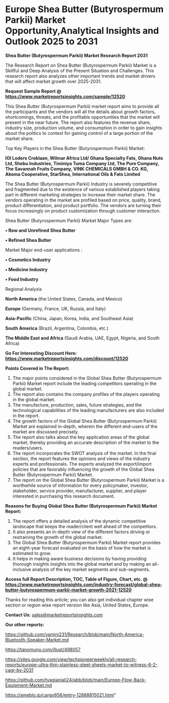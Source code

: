 # Europe Shea Butter (Butyrospermum Parkii) Market Opportunity,Analytical Insights and Outlook 2025 to 2031

<strong>Shea Butter (Butyrospermum Parkii) Market Research Report 2031</strong>

The Research Report on Shea Butter (Butyrospermum Parkii) Market is a Skillful and Deep Analysis of the Present Situation and Challenges. This research report also analyzes other important trends and market drivers that will affect market growth over 2025-2031.

<strong>Request Sample Report @ <a href=https://www.marketreportsinsights.com/sample/12520>https://www.marketreportsinsights.com/sample/12520</a></strong>

This Shea Butter (Butyrospermum Parkii) market report aims to provide all the participants and the vendors will all the details about growth factors, shortcomings, threats, and the profitable opportunities that the market will present in the near future. The report also features the revenue share, industry size, production volume, and consumption in order to gain insights about the politics to contest for gaining control of a large portion of the market share.

Top Key Players in the Shea Butter (Butyrospermum Parkii) Market:

<strong>IOI Loders Croklaan, Wilmar Africa Ltd/ Ghana Specialty Fats, Ghana Nuts Ltd, Shebu Industries, Timiniya Tuma Company Ltd, The Pure Company, The Savannah Fruits Company, VINK CHEMICALS GMBH & CO. KG, Akoma Cooperative, StarShea, International Oils & Fats Limited</strong>

The Shea Butter (Butyrospermum Parkii) Industry is severely competitive and fragmented due to the existence of various established players taking part in different marketing strategies to increase their market share. The vendors operating in the market are profiled based on price, quality, brand, product differentiation, and product portfolio. The vendors are turning their focus increasingly on product customization through customer interaction.

Shea Butter (Butyrospermum Parkii) Market Major Types are:

<strong>• Raw and Unrefined Shea Butter

• Refined Shea Butter</strong>

Market Major end-user applications :

<strong>• Cosmetics Industry

• Medicine Industry

• Food Industry</strong>

Regional Analysis

</u><strong><b>North America</b></strong> (the United States, Canada, and Mexico)

<strong><b>Europe </b></strong>(Germany, France, UK, Russia, and Italy)

<strong><b>Asia-Pacific</b></strong> (China, Japan, Korea, India, and Southeast Asia)

<strong><b>South America</b></strong> (Brazil, Argentina, Colombia, etc.)

<strong><b>The Middle East and Africa</b></strong> (Saudi Arabia, UAE, Egypt, Nigeria, and South Africa)

<strong>Go For Interesting Discount Here: <a href=https://www.marketreportsinsights.com/discount/12520>https://www.marketreportsinsights.com/discount/12520</a></strong>

<strong>Points Covered in The Report:</strong>
<ol>
  <li>The major points considered in the Global Shea Butter (Butyrospermum Parkii) Market report include the leading competitors operating in the global market.</li>
  <li>The report also contains the company profiles of the players operating in the global market.</li>
  <li>The manufacture, production, sales, future strategies, and the technological capabilities of the leading manufacturers are also included in the report.</li>
  <li>The growth factors of the Global Shea Butter (Butyrospermum Parkii) Market are explained in-depth, wherein the different end-users of the market are discussed precisely.</li>
  <li>The report also talks about the key application areas of the global market, thereby providing an accurate description of the market to the readers/users.</li>
  <li>The report incorporates the SWOT analysis of the market. In the final section, the report features the opinions and views of the industry experts and professionals. The experts analyzed the export/import policies that are favorably influencing the growth of the Global Shea Butter (Butyrospermum Parkii) Market.</li>
  <li>The report on the Global Shea Butter (Butyrospermum Parkii) Market is a worthwhile source of information for every policymaker, investor, stakeholder, service provider, manufacturer, supplier, and player interested in purchasing this research document.</li>
</ol>
<strong>Reasons for Buying Global Shea Butter (Butyrospermum Parkii) Market Report:</strong>

<ol>
  <li>The report offers a detailed analysis of the dynamic competitive landscape that keeps the reader/client well ahead of the competitors.</li>
  <li>It also presents an in-depth view of the different factors driving or restraining the growth of the global market.</li>
  <li>The Global Shea Butter (Butyrospermum Parkii) Market report provides an eight-year forecast evaluated on the basis of how the market is estimated to grow.</li>
  <li>It helps in making aware business decisions by having providing thorough insights insights into the global market and by making an all-inclusive analysis of the key market segments and sub-segments.</li>
</ol>
<strong>Access full Report Description, TOC, Table of Figure, Chart, etc. @ <a href=https://www.marketreportsinsights.com/industry-forecast/global-shea-butter-butyrospermum-parkii-market-growth-2021-12520>https://www.marketreportsinsights.com/industry-forecast/global-shea-butter-butyrospermum-parkii-market-growth-2021-12520</a></strong>


Thanks for reading this article; you can also get individual chapter wise section or region wise report version like Asia, United States, Europe.

<strong>Contact Us:</strong>
sales@marketreportsinsights.com

<strong>Our other reports:</strong>

<a href=https://github.com/yamini231/Research/blob/main/North-America-Bluetooth-Speaker-Market.md>https://github.com/yamini231/Research/blob/main/North-America-Bluetooth-Speaker-Market.md</a>

<a href=https://tanomuno.com/illust/498057>https://tanomuno.com/illust/498057</a>

<a href=https://sites.google.com/view/techpioneerweekly/all-research-reports/europe-ultra-thin-stainless-steel-sheets-market-to-witness-6-2-cagr-by-2031>https://sites.google.com/view/techpioneerweekly/all-research-reports/europe-ultra-thin-stainless-steel-sheets-market-to-witness-6-2-cagr-by-2031</a>

<a href=https://github.com/tyagianjali24/abb/blob/main/Europe-Flow-Back-Equipment-Market.md>https://github.com/tyagianjali24/abb/blob/main/Europe-Flow-Back-Equipment-Market.md</a>

<a href=https://ameblo.jp/cargo656/entry-12888815021.html>https://ameblo.jp/cargo656/entry-12888815021.html</a>"
